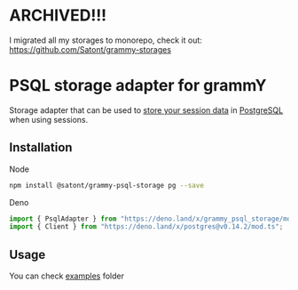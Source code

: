# ARCHIVED!!!

I migrated all my storages to monorepo, check it out: https://github.com/Satont/grammy-storages

# PSQL storage adapter for grammY

Storage adapter that can be used to
[store your session data](https://grammy.dev/plugins/session.html) in
[PostgreSQL](https://www.postgresql.org/) when using sessions.

## Installation

Node

```bash
npm install @satont/grammy-psql-storage pg --save
```

Deno

```ts
import { PsqlAdapter } from "https://deno.land/x/grammy_psql_storage/mod.ts";
import { Client } from "https://deno.land/x/postgres@v0.14.2/mod.ts";
```

## Usage

You can check
[examples](https://github.com/Satont/grammy-psql-storage/tree/main/examples)
folder
